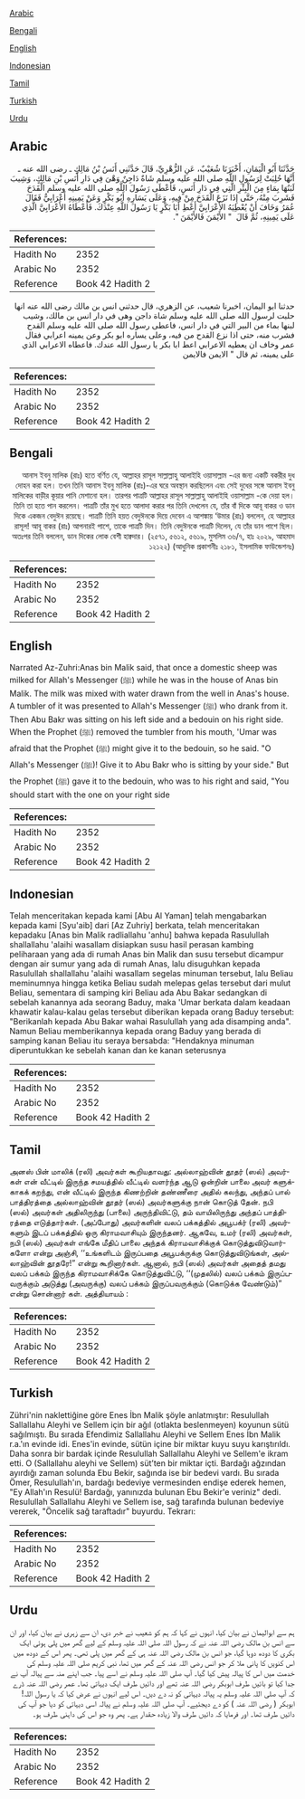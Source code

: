 [Arabic](#arabic)

[Bengali](#bengali)

[English](#english)

[Indonesian](#indonesian)

[Tamil](#tamil)

[Turkish](#turkish)

[Urdu](#urdu)

## Arabic


<div dir="rtl" lang="ar" style={{fontSize:'larger',backgroundColor:'#f8f9fa',padding:20}}>
حَدَّثَنَا أَبُو الْيَمَانِ، أَخْبَرَنَا شُعَيْبٌ، عَنِ الزُّهْرِيِّ، قَالَ حَدَّثَنِي أَنَسُ بْنُ مَالِكٍ ـ رضى الله عنه ـ أَنَّهَا حُلِبَتْ لِرَسُولِ اللَّهِ صلى الله عليه وسلم شَاةٌ دَاجِنٌ وَهْىَ فِي دَارِ أَنَسِ بْنِ مَالِكٍ، وَشِيبَ لَبَنُهَا بِمَاءٍ مِنَ الْبِئْرِ الَّتِي فِي دَارِ أَنَسٍ، فَأَعْطَى رَسُولَ اللَّهِ صلى الله عليه وسلم الْقَدَحَ فَشَرِبَ مِنْهُ، حَتَّى إِذَا نَزَعَ الْقَدَحَ مِنْ فِيهِ، وَعَلَى يَسَارِهِ أَبُو بَكْرٍ وَعَنْ يَمِينِهِ أَعْرَابِيٌّ فَقَالَ عُمَرُ وَخَافَ أَنْ يُعْطِيَهُ الأَعْرَابِيَّ أَعْطِ أَبَا بَكْرٍ يَا رَسُولَ اللَّهِ عِنْدَكَ‏.‏ فَأَعْطَاهُ الأَعْرَابِيَّ الَّذِي عَلَى يَمِينِهِ، ثُمَّ قَالَ ‏ "‏ الأَيْمَنَ فَالأَيْمَنَ ‏"‏‏.‏
</div>
<div style={{backgroundColor:'#f8f9fa',padding:20, marginBottom: 10}}><table> <thead> <tr> <th>References:</th> <th></th> </tr> </thead> <tbody><tr><td>Hadith No</td><td>2352</td></tr><tr><td>Arabic No</td><td>2352</td></tr><tr><td>Reference</td><td>Book 42 Hadith 2</td></tr></tbody></table></div>


<div dir="rtl" lang="ar" style={{fontSize:'larger',backgroundColor:'#f8f9fa',padding:20}}>
حدثنا ابو اليمان، اخبرنا شعيب، عن الزهري، قال حدثني انس بن مالك رضى الله عنه انها حلبت لرسول الله صلى الله عليه وسلم شاة داجن وهى في دار انس بن مالك، وشيب لبنها بماء من البير التي في دار انس، فاعطى رسول الله صلى الله عليه وسلم القدح فشرب منه، حتى اذا نزع القدح من فيه، وعلى يساره ابو بكر وعن يمينه اعرابي فقال عمر وخاف ان يعطيه الاعرابي اعط ابا بكر يا رسول الله عندك. فاعطاه الاعرابي الذي على يمينه، ثم قال " الايمن فالايمن
</div>
<div style={{backgroundColor:'#f8f9fa',padding:20, marginBottom: 10}}><table> <thead> <tr> <th>References:</th> <th></th> </tr> </thead> <tbody><tr><td>Hadith No</td><td>2352</td></tr><tr><td>Arabic No</td><td>2352</td></tr><tr><td>Reference</td><td>Book 42 Hadith 2</td></tr></tbody></table></div>

## Bengali


<div dir="rtl" lang="bn" style={{fontSize:'larger',backgroundColor:'#f8f9fa',padding:20}}>
আনাস ইবনু মালিক (রাঃ) হতে বর্ণিত যে, আল্লাহর রাসূল সাল্লাল্লাহু আলাইহি ওয়াসাল্লাম -এর জন্য একটি বকরীর দুধ দোহন করা হল। তখন তিনি আনাস ইবনু মালিক (রাঃ)-এর ঘরে অবস্থান করছিলেন এবং সেই দুধের সঙ্গে আনাস ইবনু মালিকের বাড়ীর কূয়ার পানি মেশানো হল। তারপর পাত্রটি আল্লাহর রাসূল সাল্লাল্লাহু আলাইহি ওয়াসাল্লাম -কে দেয়া হল। তিনি তা হতে পান করলেন। পাত্রটি তাঁর মুখ হতে আলাদা করার পর তিনি দেখলেন যে, তাঁর বাঁ দিকে আবূ বাকর ও ডান দিকে একজন বেদুঈন রয়েছে। পাত্রটি তিনি হয়ত বেদুঈনকে দিয়ে দেবেন এ আশঙ্কায় ‘উমার (রাঃ) বললেন, হে আল্লাহর রাসূল! আবূ বাকর (রাঃ) আপনারই পাশে, তাকে পাত্রটি দিন। তিনি বেদুঈনকে পাত্রটি দিলেন, যে তাঁর ডান পাশে ছিল। অতঃপর তিনি বললেন, ডান দিকের লোক বেশী হাক্বদার। (২৫৭১, ৫৬১২, ৫৬১৯, মুসলিম ৩৬/৭, হাঃ ২০২৯, আহমাদ ১২১২২) (আধুনিক প্রকাশনীঃ ২১৮১, ইসলামিক ফাউন্ডেশনঃ)
</div>
<div style={{backgroundColor:'#f8f9fa',padding:20, marginBottom: 10}}><table> <thead> <tr> <th>References:</th> <th></th> </tr> </thead> <tbody><tr><td>Hadith No</td><td>2352</td></tr><tr><td>Arabic No</td><td>2352</td></tr><tr><td>Reference</td><td>Book 42 Hadith 2</td></tr></tbody></table></div>

## English


<div dir="ltr" lang="en" style={{fontSize:'larger',backgroundColor:'#f8f9fa',padding:20}}>
Narrated Az-Zuhri:Anas bin Malik said, that once a domestic sheep was milked for Allah's Messenger (ﷺ) while he was in the house of Anas bin Malik. The milk was mixed with water drawn from the well in Anas's house. A tumbler of it was presented to Allah's Messenger (ﷺ) who drank from it. Then Abu Bakr was sitting on his left side and a bedouin on his right side. When the Prophet (ﷺ) removed the tumbler from his mouth, 'Umar was afraid that the Prophet (ﷺ) might give it to the bedouin, so he said. "O Allah's Messenger (ﷺ)! Give it to Abu Bakr who is sitting by your side." But the Prophet (ﷺ) gave it to the bedouin, who was to his right and said, "You should start with the one on your right side
</div>
<div style={{backgroundColor:'#f8f9fa',padding:20, marginBottom: 10}}><table> <thead> <tr> <th>References:</th> <th></th> </tr> </thead> <tbody><tr><td>Hadith No</td><td>2352</td></tr><tr><td>Arabic No</td><td>2352</td></tr><tr><td>Reference</td><td>Book 42 Hadith 2</td></tr></tbody></table></div>

## Indonesian


<div dir="ltr" lang="id" style={{fontSize:'larger',backgroundColor:'#f8f9fa',padding:20}}>
Telah menceritakan kepada kami [Abu Al Yaman] telah mengabarkan kepada kami [Syu'aib] dari [Az Zuhriy] berkata, telah menceritakan kepadaku [Anas bin Malik radliallahu 'anhu] bahwa kepada Rasulullah shallallahu 'alaihi wasallam disiapkan susu hasil perasan kambing peliharaan yang ada di rumah Anas bin Malik dan susu tersebut dicampur dengan air sumur yang ada di rumah Anas, lalu disuguhkan kepada Rasulullah shallallahu 'alaihi wasallam segelas minuman tersebut, lalu Beliau meminumnya hingga ketika Beliau sudah melepas gelas tersebut dari mulut Beliau, sementara di samping kiri Beliau ada Abu Bakar sedangkan di sebelah kanannya ada seorang Baduy, maka 'Umar berkata dalam keadaan khawatir kalau-kalau gelas tersebut diberikan kepada orang Baduy tersebut: "Berikanlah kepada Abu Bakar wahai Rasulullah yang ada disamping anda". Namun Beliau memberikannya kepada orang Baduy yang berada di samping kanan Beliau itu seraya bersabda: "Hendaknya minuman diperuntukkan ke sebelah kanan dan ke kanan seterusnya
</div>
<div style={{backgroundColor:'#f8f9fa',padding:20, marginBottom: 10}}><table> <thead> <tr> <th>References:</th> <th></th> </tr> </thead> <tbody><tr><td>Hadith No</td><td>2352</td></tr><tr><td>Arabic No</td><td>2352</td></tr><tr><td>Reference</td><td>Book 42 Hadith 2</td></tr></tbody></table></div>

## Tamil


<div dir="ltr" lang="ta" style={{fontSize:'larger',backgroundColor:'#f8f9fa',padding:20}}>
அனஸ் பின் மாலிக் (ரலி) அவர்கள் கூறியதாவது: அல்லாஹ்வின் தூதர் (ஸல்) அவர்கள் என் வீட்டில் இருந்த சமயத்தில் வீட்டில் வளர்ந்த ஆடு ஒன்றின் பாலை அவர் களுக்காகக் கறந்து, என் வீட்டில் இருந்த கிணற்றின் தண்ணீரை அதில் கலந்து, அந்தப் பால் பாத்திரத்தை அல்லாஹ்வின் தூதர் (ஸல்) அவர்களுக்கு நான் கொடுத் தேன். நபி (ஸல்) அவர்கள் அதிலிருந்து (பாலை) அருந்திவிட்டு, தம் வாயிலிருந்து அந்தப் பாத்திரத்தை எடுத்தார்கள். (அப்போது) அவர்களின் வலப் பக்கத்தில் அபூபக்ர் (ரலி) அவர்களும் இடப் பக்கத்தில் ஒரு கிராமவாசியும் இருந்தனர். ஆகவே, உமர் (ரலி) அவர்கள், நபி (ஸல்) அவர்கள் எங்கே மீதிப் பாலை அந்தக் கிராமவாசிக்குக் கொடுத்துவிடுவார்களோ என்று அஞ்சி, ‘‘உங்களிடம் இருப்பதை அபூபக்ருக்கு கொடுத்துவிடுங்கள், அல்லாஹ்வின் தூதரே!” என்று கூறினார்கள். ஆனால், நபி (ஸல்) அவர்கள் அதைத் தமது வலப் பக்கம் இருந்த கிராமவாசிக்கே கொடுத்துவிட்டு, ‘‘(முதலில்) வலப் பக்கம் இருப்பவருக்கும் அடுத்து (அவருக்கு) வலப் பக்கம் இருப்பவருக்கும் (கொடுக்க வேண்டும்)” என்று சொன்னார் கள். அத்தியாயம் :
</div>
<div style={{backgroundColor:'#f8f9fa',padding:20, marginBottom: 10}}><table> <thead> <tr> <th>References:</th> <th></th> </tr> </thead> <tbody><tr><td>Hadith No</td><td>2352</td></tr><tr><td>Arabic No</td><td>2352</td></tr><tr><td>Reference</td><td>Book 42 Hadith 2</td></tr></tbody></table></div>

## Turkish


<div dir="ltr" lang="tr" style={{fontSize:'larger',backgroundColor:'#f8f9fa',padding:20}}>
Zühri'nin naklettiğine göre Enes İbn Malik şöyle anlatmıştır: Resulullah Sallallahu Aleyhi ve Sellem için bir ağıl (otlakta beslenmeyen) koyunun sütü sağılmıştı. Bu sırada Efendimiz Sallallahu Aleyhi ve Sellem Enes İbn Malik r.a.'ın evinde idi. Enes'in evinde, sütün içine bir miktar kuyu suyu karıştırıldı. Daha sonra bir bardak içinde Resulullah Sallallahu Aleyhi ve Sellem'e ikram etti. O (Sallallahu aleyhi ve Sellem) süt’ten bir miktar içti. Bardağı ağzından ayırdığı zaman solunda Ebu Bekir, sağında ise bir bedevi vardı. Bu sırada Ömer, Resulullah'ın, bardağı bedeviye vermesinden endişe ederek hemen, "Ey Allah'ın Resulü! Bardağı, yanınızda bulunan Ebu Bekir'e veriniz" dedi. Resulullah Sallallahu Aleyhi ve Sellem ise, sağ tarafında bulunan bedeviye vererek, "Öncelik sağ taraftadır" buyurdu. Tekrarı:
</div>
<div style={{backgroundColor:'#f8f9fa',padding:20, marginBottom: 10}}><table> <thead> <tr> <th>References:</th> <th></th> </tr> </thead> <tbody><tr><td>Hadith No</td><td>2352</td></tr><tr><td>Arabic No</td><td>2352</td></tr><tr><td>Reference</td><td>Book 42 Hadith 2</td></tr></tbody></table></div>

## Urdu


<div dir="rtl" lang="ur" style={{fontSize:'larger',backgroundColor:'#f8f9fa',padding:20}}>
ہم سے ابوالیمان نے بیان کیا، انہوں نے کہا کہ ہم کو شعیب نے خبر دی، ان سے زہری نے بیان کیا، اور ان سے انس بن مالک رضی اللہ عنہ نے کہ رسول اللہ صلی اللہ علیہ وسلم کے لیے گھر میں پلی ہوئی ایک بکری کا دودھ دوہا گیا، جو انس بن مالک رضی اللہ عنہ ہی کے گھر میں پلی تھی۔ پھر اس کے دودھ میں اس کنویں کا پانی ملا کر جو انس رضی اللہ عنہ کے گھر میں تھا، نبی کریم صلی اللہ علیہ وسلم کی خدمت میں اس کا پیالہ پیش کیا گیا۔ آپ صلی اللہ علیہ وسلم نے اسے پیا۔ جب اپنے منہ سے پیالہ آپ نے جدا کیا تو بائیں طرف ابوبکر رضی اللہ عنہ تھے اور دائیں طرف ایک دیہاتی تھا۔ عمر رضی اللہ عنہ ڈرے کہ آپ صلی اللہ علیہ وسلم یہ پیالہ دیہاتی کو نہ دے دیں۔ اس لیے انہوں نے عرض کیا کہ یا رسول اللہ! ابوبکر ( رضی اللہ عنہ ) کو دے دیجئیے۔ آپ صلی اللہ علیہ وسلم نے پیالہ اسی دیہاتی کو دیا جو آپ کی دائیں طرف تھا۔ اور فرمایا کہ دائیں طرف والا زیادہ حقدار ہے۔ پھر وہ جو اس کی داہنی طرف ہو۔
</div>
<div style={{backgroundColor:'#f8f9fa',padding:20, marginBottom: 10}}><table> <thead> <tr> <th>References:</th> <th></th> </tr> </thead> <tbody><tr><td>Hadith No</td><td>2352</td></tr><tr><td>Arabic No</td><td>2352</td></tr><tr><td>Reference</td><td>Book 42 Hadith 2</td></tr></tbody></table></div>